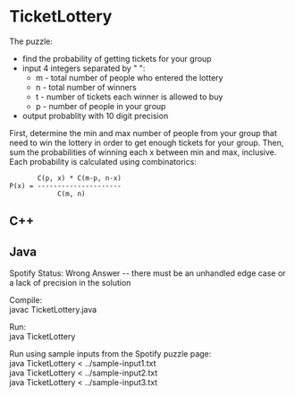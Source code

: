 TicketLottery
==============

The puzzle:
* find the probability of getting tickets for your group
* input 4 integers separated by " ":
    + m - total number of people who entered the lottery
    + n - total number of winners
    + t - number of tickets each winner is allowed to buy
    + p - number of people in your group
* output probablity with 10 digit precision

First, determine the min and max number of people from your group that need to win the lottery in order to get enough tickets for your group.  Then, sum the probabilities of winning each x between min and max, inclusive.  Each probability is calculated using combinatorics:

```
       C(p, x) * C(m-p, n-x)  
P(x) = ---------------------  
            C(m, n)
```

C++
---


Java
----

Spotify Status: Wrong Answer -- there must be an unhandled edge case or a lack of precision in the solution

Compile:  
javac TicketLottery.java

Run:  
java TicketLottery

Run using sample inputs from the Spotify puzzle page:  
java TicketLottery < ../sample-input1.txt  
java TicketLottery < ../sample-input2.txt  
java TicketLottery < ../sample-input3.txt  

